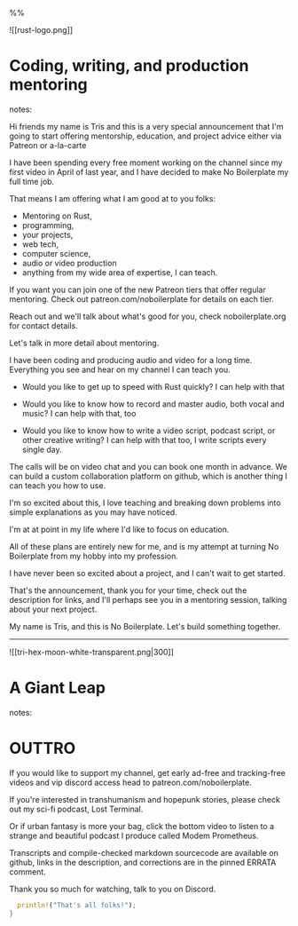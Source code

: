 <style>
:root {--r-code-font: "FiraCode Nerd Font";}
.reveal .hljs {min-height: 50%;}
</style>
%%


![[rust-logo.png]]

# Coding, writing, and production mentoring

notes:

Hi friends my name is Tris and this is a very special announcement that I'm going to start offering mentorship, education, and project advice either via Patreon or a-la-carte

I have been spending every free moment working on the channel since my first video in April of last year, and I have decided to make No Boilerplate my full time job.

That means I am offering what I am good at to you folks:

- Mentoring on Rust, 
- programming, 
- your projects, 
- web tech, 
- computer science, 
- audio or video production 
- anything from my wide area of expertise, I can teach.

If you want you can join one of the new Patreon tiers that offer regular mentoring. Check out patreon.com/noboilerplate for details on each tier.

Reach out and we'll talk about what's good for you, check noboilerplate.org for contact details.

Let's talk in more detail about mentoring.

I have been coding and producing audio and video for a long time. Everything you see and hear on my channel I can teach you.

- Would you like to get up to speed with Rust quickly?
I can help with that

- Would you like to know how to record and master audio, both vocal and music?
I can help with that, too

- Would you like to know how to write a video script, podcast script, or other creative writing?
I can help with that too, I write scripts every single day.

The calls will be on video chat and you can book one month in advance. We can build a custom collaboration platform on github, which is another thing I can teach you how to use.

I'm so excited about this, I love teaching and breaking down problems into simple explanations as you may have noticed.

I'm at at point in my life where I'd like to focus on education.

All of these plans are entirely new for me, and is my attempt at turning No Boilerplate from my hobby into my profession.

I have never been so excited about a project, and I can't wait to get started.

That's the announcement, thank you for your time, check out the description for links, and I'll perhaps see you in a mentoring session, talking about your next project.

My name is Tris, and this is No Boilerplate. Let's build something together.


---



![[tri-hex-moon-white-transparent.png|300]]

# A Giant Leap

notes:

# OUTTRO

If you would like to support my channel, get early ad-free and tracking-free videos and vip discord access head to patreon.com/noboilerplate.

If you're interested in transhumanism and hopepunk stories, please check out my sci-fi podcast, Lost Terminal.

Or if urban fantasy is more your bag, click the bottom video to listen to a strange and beautiful podcast I produce called Modem Prometheus.

Transcripts and compile-checked markdown sourcecode are available on github, links in the description, and corrections are in the pinned ERRATA comment.

Thank you so much for watching, talk to you on Discord.

```rust
  println!("That's all folks!");
} 
```